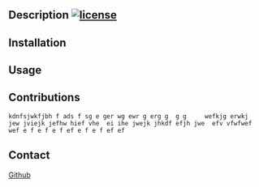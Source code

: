 
# 

## Description [![license](https://img.shields.io/badge/license-MIT-red.svg)](https://en.wikipedia.org/wiki/MIT_License)


## Installation

## Usage



## Contributions
    kdnfsjwkfjbh f ads f sg e ger wg ewr g erg g  g g     wefkjg erwkj  jew jviejk jefhw hief vhe  ei ihe jwejk jhkdf efjh jwe  efv vfwfwef wef e f e f e f ef e f e f ef ef
## Contact
[Github](https://github.com/)



